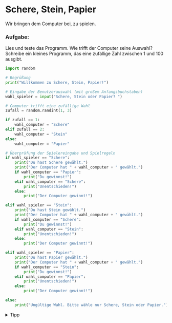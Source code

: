 # Schere, Stein, Papier

Wir bringen dem Computer bei, zu spielen.

<div class="exercise-box">
  <h3>Aufgabe:</h3>
  <p>Lies und teste das Programm. Wie trifft der Computer seine Auswahl? Schreibe ein kleines Programm, das eine zufällige Zahl zwischen 1 und 100 ausgibt.</p>

```python
import random

# Begrüßung
print("Willkommen zu Schere, Stein, Papier!")

# Eingabe der Benutzerauswahl (mit großem Anfangsbuchstaben)
wahl_spieler = input("Schere, Stein oder Papier? ")

# Computer trifft eine zufällige Wahl
zufall = random.randint(1, 3)

if zufall == 1:
    wahl_computer = "Schere"
elif zufall == 2:
    wahl_computer = "Stein"
else:
    wahl_computer = "Papier"

# Überprüfung der Spielereingabe und Spielregeln
if wahl_spieler == "Schere":
    print("Du hast Schere gewählt.")
    print("Der Computer hat " + wahl_computer + " gewählt.")
    if wahl_computer == "Papier":
        print("Du gewinnst!")
    elif wahl_computer == "Schere":
        print("Unentschieden!")
    else:
        print("Der Computer gewinnt!")

elif wahl_spieler == "Stein":
    print("Du hast Stein gewählt.")
    print("Der Computer hat " + wahl_computer + " gewählt.")
    if wahl_computer == "Schere":
        print("Du gewinnst!")
    elif wahl_computer == "Stein":
        print("Unentschieden!")
    else:
        print("Der Computer gewinnt!")

elif wahl_spieler == "Papier":
    print("Du hast Papier gewählt.")
    print("Der Computer hat " + wahl_computer + " gewählt.")
    if wahl_computer == "Stein":
        print("Du gewinnst!")
    elif wahl_computer == "Papier":
        print("Unentschieden!")
    else:
        print("Der Computer gewinnt!")

else:
    print("Ungültige Wahl. Bitte wähle nur Schere, Stein oder Papier.")

```

</div>

<details>

 <summary>Tipp</summary>

Der Befehl `import random` lädt das _random_-Modul in dein Programm. Dieses Modul enthält Funktionen, die zufällige Zahlen erzeugen können. `import`-Befehle müssen immer ganz am Anfang eines Programms stehen.
Hier ist als Hilfestellung ein Gerüst für Dein Programm:

```python
# Lade das random Modul.
import random

# Erzeuge eine Zufallszahl zwischen 1 und 100.

# Gib die Zufallszahl aus.


```

</details>
